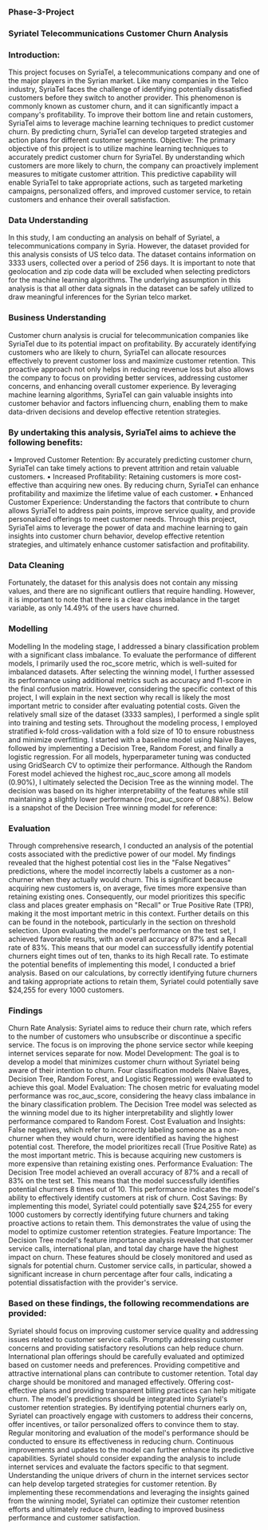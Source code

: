 ### Phase-3-Project
### Syriatel Telecommunications Customer Churn Analysis
### Introduction:
This project focuses on SyriaTel, a telecommunications company and one of the major players in the Syrian market. Like many companies in the Telco industry, SyriaTel faces the challenge of identifying potentially dissatisfied customers before they switch to another provider. This phenomenon is commonly known as customer churn, and it can significantly impact a company's profitability. To improve their bottom line and retain customers, SyriaTel aims to leverage machine learning techniques to predict customer churn. By predicting churn, SyriaTel can develop targeted strategies and action plans for different customer segments. Objective: The primary objective of this project is to utilize machine learning techniques to accurately predict customer churn for SyriaTel. By understanding which customers are more likely to churn, the company can proactively implement measures to mitigate customer attrition. This predictive capability will enable SyriaTel to take appropriate actions, such as targeted marketing campaigns, personalized offers, and improved customer service, to retain customers and enhance their overall satisfaction.

### Data Understanding
In this study, I am conducting an analysis on behalf of Syriatel, a telecommunications company in Syria. However, the dataset provided for this analysis consists of US telco data. The dataset contains information on 3333 users, collected over a period of 256 days. It is important to note that geolocation and zip code data will be excluded when selecting predictors for the machine learning algorithms. The underlying assumption in this analysis is that all other data signals in the dataset can be safely utilized to draw meaningful inferences for the Syrian telco market.

### Business Understanding
Customer churn analysis is crucial for telecommunication companies like SyriaTel due to its potential impact on profitability. By accurately identifying customers who are likely to churn, SyriaTel can allocate resources effectively to prevent customer loss and maximize customer retention. This proactive approach not only helps in reducing revenue loss but also allows the company to focus on providing better services, addressing customer concerns, and enhancing overall customer experience. By leveraging machine learning algorithms, SyriaTel can gain valuable insights into customer behavior and factors influencing churn, enabling them to make data-driven decisions and develop effective retention strategies.

### By undertaking this analysis, SyriaTel aims to achieve the following benefits:
• Improved Customer Retention: By accurately predicting customer churn, SyriaTel can take timely actions to prevent attrition and retain valuable customers. • Increased Profitability: Retaining customers is more cost-effective than acquiring new ones. By reducing churn, SyriaTel can enhance profitability and maximize the lifetime value of each customer. • Enhanced Customer Experience: Understanding the factors that contribute to churn allows SyriaTel to address pain points, improve service quality, and provide personalized offerings to meet customer needs. Through this project, SyriaTel aims to leverage the power of data and machine learning to gain insights into customer churn behavior, develop effective retention strategies, and ultimately enhance customer satisfaction and profitability.

### Data Cleaning
Fortunately, the dataset for this analysis does not contain any missing values, and there are no significant outliers that require handling. However, it is important to note that there is a clear class imbalance in the target variable, as only 14.49% of the users have churned.

###  Modelling

Modelling In the modeling stage, I addressed a binary classification problem with a significant class imbalance. To evaluate the performance of different models, I primarily used the roc_score metric, which is well-suited for imbalanced datasets. After selecting the winning model, I further assessed its performance using additional metrics such as accuracy and f1-score in the final confusion matrix. However, considering the specific context of this project, I will explain in the next section why recall is likely the most important metric to consider after evaluating potential costs. Given the relatively small size of the dataset (3333 samples), I performed a single split into training and testing sets. Throughout the modeling process, I employed stratified k-fold cross-validation with a fold size of 10 to ensure robustness and minimize overfitting. I started with a baseline model using Naive Bayes, followed by implementing a Decision Tree, Random Forest, and finally a logistic regression. For all models, hyperparameter tuning was conducted using GridSearch CV to optimize their performance. Although the Random Forest model achieved the highest roc_auc_score among all models (0.90%), I ultimately selected the Decision Tree as the winning model. The decision was based on its higher interpretability of the features while still maintaining a slightly lower performance (roc_auc_score of 0.88%). Below is a snapshot of the Decision Tree winning model for reference:

### Evaluation
Through comprehensive research, I conducted an analysis of the potential costs associated with the predictive power of our model. My findings revealed that the highest potential cost lies in the "False Negatives" predictions, where the model incorrectly labels a customer as a non-churner when they actually would churn. This is significant because acquiring new customers is, on average, five times more expensive than retaining existing ones. Consequently, our model prioritizes this specific class and places greater emphasis on "Recall" or True Positive Rate (TPR), making it the most important metric in this context. Further details on this can be found in the notebook, particularly in the section on threshold selection. Upon evaluating the model's performance on the test set, I achieved favorable results, with an overall accuracy of 87% and a Recall rate of 83%. This means that our model can successfully identify potential churners eight times out of ten, thanks to its high Recall rate. To estimate the potential benefits of implementing this model, I conducted a brief analysis. Based on our calculations, by correctly identifying future churners and taking appropriate actions to retain them, Syriatel could potentially save $24,255 for every 1000 customers.

### Findings 
Churn Rate Analysis: Syriatel aims to reduce their churn rate, which refers to the number of customers who unsubscribe or discontinue a specific service. The focus is on improving the phone service sector while keeping internet services separate for now. Model Development: The goal is to develop a model that minimizes customer churn without Syriatel being aware of their intention to churn. Four classification models (Naive Bayes, Decision Tree, Random Forest, and Logistic Regression) were evaluated to achieve this goal. Model Evaluation: The chosen metric for evaluating model performance was roc_auc_score, considering the heavy class imbalance in the binary classification problem. The Decision Tree model was selected as the winning model due to its higher interpretability and slightly lower performance compared to Random Forest. Cost Evaluation and Insights: False negatives, which refer to incorrectly labeling someone as a non-churner when they would churn, were identified as having the highest potential cost. Therefore, the model prioritizes recall (True Positive Rate) as the most important metric. This is because acquiring new customers is more expensive than retaining existing ones. Performance Evaluation: The Decision Tree model achieved an overall accuracy of 87% and a recall of 83% on the test set. This means that the model successfully identifies potential churners 8 times out of 10. This performance indicates the model's ability to effectively identify customers at risk of churn. Cost Savings: By implementing this model, Syriatel could potentially save $24,255 for every 1000 customers by correctly identifying future churners and taking proactive actions to retain them. This demonstrates the value of using the model to optimize customer retention strategies. Feature Importance: The Decision Tree model's feature importance analysis revealed that customer service calls, international plan, and total day charge have the highest impact on churn. These features should be closely monitored and used as signals for potential churn. Customer service calls, in particular, showed a significant increase in churn percentage after four calls, indicating a potential dissatisfaction with the provider's service.

### Based on these findings, the following recommendations are provided:
Syriatel should focus on improving customer service quality and addressing issues related to customer service calls. Promptly addressing customer concerns and providing satisfactory resolutions can help reduce churn. International plan offerings should be carefully evaluated and optimized based on customer needs and preferences. Providing competitive and attractive international plans can contribute to customer retention. Total day charge should be monitored and managed effectively. Offering cost-effective plans and providing transparent billing practices can help mitigate churn. The model's predictions should be integrated into Syriatel's customer retention strategies. By identifying potential churners early on, Syriatel can proactively engage with customers to address their concerns, offer incentives, or tailor personalized offers to convince them to stay. Regular monitoring and evaluation of the model's performance should be conducted to ensure its effectiveness in reducing churn. Continuous improvements and updates to the model can further enhance its predictive capabilities. Syriatel should consider expanding the analysis to include internet services and evaluate the factors specific to that segment. Understanding the unique drivers of churn in the internet services sector can help develop targeted strategies for customer retention. By implementing these recommendations and leveraging the insights gained from the winning model, Syriatel can optimize their customer retention efforts and ultimately reduce churn, leading to improved business performance and customer satisfaction.
